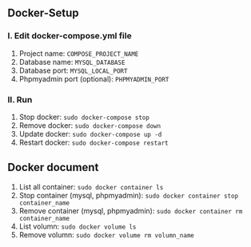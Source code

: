 ## Docker-Setup

### I. Edit docker-compose.yml file

1. Project name: `COMPOSE_PROJECT_NAME`
2. Database name: `MYSQL_DATABASE`
3. Database port: `MYSQL_LOCAL_PORT`
4. Phpmyadmin port (optional): `PHPMYADMIN_PORT`

### II. Run

1. Stop docker: `sudo docker-compose stop`
2. Remove docker: `sudo docker-compose down`
3. Update docker: `sudo docker-compose up -d`
4. Restart docker: `sudo docker-compose restart`

## Docker document

1. List all container: `sudo docker container ls`
2. Stop container (mysql, phpmyadmin): `sudo docker container stop container_name`
3. Remove container (mysql, phpmyadmin): `sudo docker container rm container_name`
4. List volumn: `sudo docker volume ls`
5. Remove volumn: `sudo docker volume rm volumn_name`
